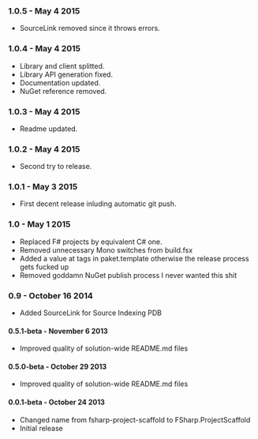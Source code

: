 ### 1.0.5 - May 4 2015
* SourceLink removed since it throws errors.

### 1.0.4 - May 4 2015
* Library and client splitted.
* Library API generation fixed.
* Documentation updated.
* NuGet reference removed.

### 1.0.3 - May 4 2015
* Readme updated.

### 1.0.2 - May 4 2015
* Second try to release.

### 1.0.1 - May 3 2015
* First decent release inluding automatic git push.

### 1.0 - May 1 2015
* Replaced F# projects by equivalent C# one.
* Removed unnecessary Mono switches from build.fsx
* Added a value at tags in paket.template otherwise the release process gets fucked up
* Removed goddamn NuGet publish process I never wanted this shit

### 0.9 - October 16 2014
* Added SourceLink for Source Indexing PDB

#### 0.5.1-beta - November 6 2013
* Improved quality of solution-wide README.md files
 
#### 0.5.0-beta - October 29 2013
* Improved quality of solution-wide README.md files

#### 0.0.1-beta - October 24 2013
* Changed name from fsharp-project-scaffold to FSharp.ProjectScaffold
* Initial release
